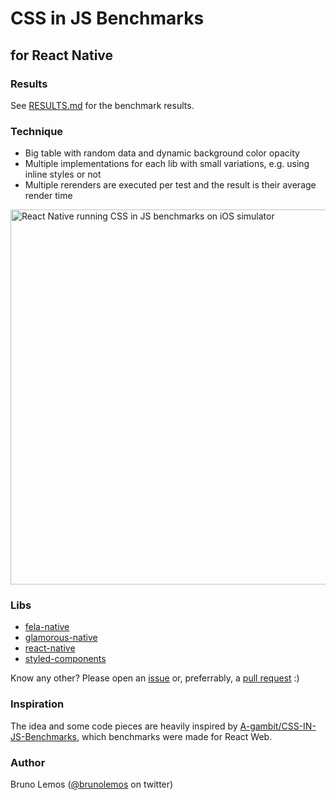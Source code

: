 # CSS in JS Benchmarks
## for React Native


### Results

See [RESULTS.md](RESULTS.md) for the benchmark results.


### Technique

- Big table with random data and dynamic background color opacity
- Multiple implementations for each lib with small variations, e.g. using inline styles or not
- Multiple rerenders are executed per test and the result is their average render time

<img alt="React Native running CSS in JS benchmarks on iOS simulator" src="https://user-images.githubusercontent.com/619186/33778451-cb70f6dc-dc2f-11e7-91b0-ebc78ea2644a.gif" height="600" />

### Libs

- [fela-native](https://github.com/rofrischmann/fela/tree/master/packages/fela-native)
- [glamorous-native](https://github.com/robinpowered/glamorous-native)
- [react-native](https://github.com/facebook/react-native)
- [styled-components](https://github.com/styled-components/styled-components)

Know any other? Please open an [issue](https://github.com/brunolemos/react-native-css-in-js-benchmarks/issues) or, preferrably, a [pull request](https://github.com/brunolemos/react-native-css-in-js-benchmarks/pulls) :)


### Inspiration

The idea and some code pieces are heavily inspired by [A-gambit/CSS-IN-JS-Benchmarks](https://github.com/A-gambit/CSS-IN-JS-Benchmarks), which benchmarks were made for React Web.


### Author

Bruno Lemos ([@brunolemos](https://twitter.com/brunolemos) on twitter)

